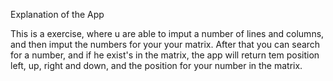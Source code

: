 Explanation of the App

This is a exercise, where u are able to imput a number of lines and columns, and then imput the numbers for your your matrix.
After that you can search for a number, and if he exist's in the matrix, the app will return tem position left, up, right and down, and the position for your number in the matrix.

